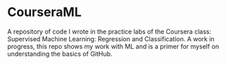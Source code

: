 # CourseraML
A repository of code I wrote in the practice labs of the Coursera class: Supervised Machine Learning: Regression and Classification.
A work in progress, this repo shows my work with ML and is a primer for myself on understanding the basics of GitHub.
